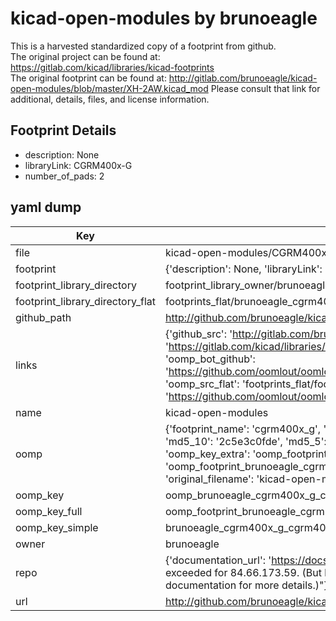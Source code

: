 # kicad-open-modules by brunoeagle  
This is a harvested standardized copy of a footprint from github.  
The original project can be found at:  
https://gitlab.com/kicad/libraries/kicad-footprints  
The original footprint can be found at:
http://gitlab.com/brunoeagle/kicad-open-modules/blob/master/XH-2AW.kicad_mod
Please consult that link for additional, details, files, and license information.  
## Footprint Details
* description: None  
* libraryLink: CGRM400x-G  
* number_of_pads: 2  
## yaml dump  
| Key | Value |  
| --- | --- |  
| file | kicad-open-modules/CGRM400x-G.kicad_mod |  
| footprint | {'description': None, 'libraryLink': 'CGRM400x-G', 'number_of_pads': 2} |  
| footprint_library_directory | footprint_library_owner/brunoeagle_kicad-open-modules |  
| footprint_library_directory_flat | footprints_flat/brunoeagle_cgrm400x_g_cgrm400x_g/working |  
| github_path | http://github.com/brunoeagle/kicad-open-modules/blob/master/CGRM400x-G.kicad_mod |  
| links | {'github_src': 'http://gitlab.com/brunoeagle/kicad-open-modules/blob/master/XH-2AW.kicad_mod', 'github_src_repo': 'https://gitlab.com/kicad/libraries/kicad-footprints', 'oomp_bot': 'footprints/brunoeagle_cgrm400x_g_cgrm400x_g/working', 'oomp_bot_github': 'https://github.com/oomlout/oomlout_oomp_footprint_bot/tree/main/footprints/brunoeagle_cgrm400x_g_cgrm400x_g/working', 'oomp_src_flat': 'footprints_flat/footprints_flat/brunoeagle_cgrm400x_g_cgrm400x_g/working', 'oomp_src_flat_github': 'https://github.com/oomlout/oomlout_oomp_footprint_src/tree/main/footprints_flat/brunoeagle_cgrm400x_g_cgrm400x_g/working'} |  
| name | kicad-open-modules |  
| oomp | {'footprint_name': 'cgrm400x_g', 'library_name': 'cgrm400x_g_kicad_mod', 'md5': '2c5e3c0fdea1c2261c5c6ed12b55b3d2', 'md5_10': '2c5e3c0fde', 'md5_5': '2c5e3', 'md5_6': '2c5e3c', 'oomp_key': 'oomp_brunoeagle_cgrm400x_g_cgrm400x_g', 'oomp_key_extra': 'oomp_footprint_brunoeagle_cgrm400x_g_cgrm400x_g', 'oomp_key_full': 'oomp_footprint_brunoeagle_cgrm400x_g_cgrm400x_g_2c5e3c', 'oomp_key_simple': 'brunoeagle_cgrm400x_g_cgrm400x_g', 'original_filename': 'kicad-open-modules/CGRM400x-G.kicad_mod', 'owner_name': 'brunoeagle'} |  
| oomp_key | oomp_brunoeagle_cgrm400x_g_cgrm400x_g |  
| oomp_key_full | oomp_footprint_brunoeagle_cgrm400x_g_cgrm400x_g |  
| oomp_key_simple | brunoeagle_cgrm400x_g_cgrm400x_g |  
| owner | brunoeagle |  
| repo | {'documentation_url': 'https://docs.github.com/rest/overview/resources-in-the-rest-api#rate-limiting', 'message': "API rate limit exceeded for 84.66.173.59. (But here's the good news: Authenticated requests get a higher rate limit. Check out the documentation for more details.)"} |  
| url | http://github.com/brunoeagle/kicad-open-modules |  

